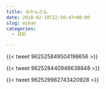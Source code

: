 ```yaml
---
title: みかんさん
date: 2018-02-10T22:58:47+00:00
slug: mikan
categories:
  - 日記

---
```


{{< tweet 962525849504198656 >}}

{{< tweet 962528440946638848 >}}

{{< tweet 962529982743420928 >}}
